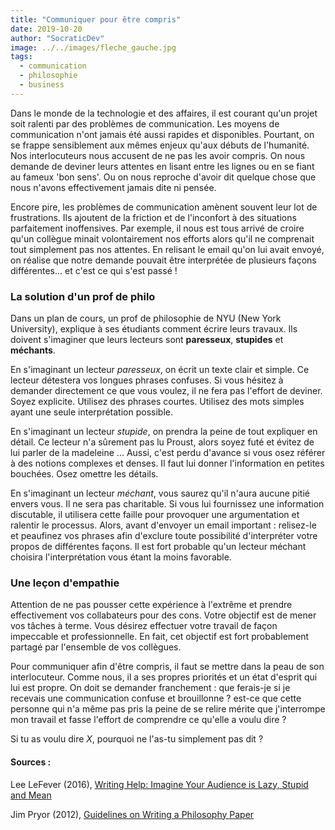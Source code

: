 ```yaml
---
title: "Communiquer pour être compris"
date: 2019-10-20
author: "SocraticDev"
image: ../../images/fleche_gauche.jpg
tags:
  - communication
  - philosophie
  - business
---
```


Dans le monde de la technologie et des affaires, il est courant qu'un projet soit ralenti par des problèmes de communication. Les moyens de communication n'ont jamais été aussi rapides et disponibles. Pourtant, on se frappe sensiblement aux mêmes enjeux qu'aux débuts de l'humanité. Nos interlocuteurs nous accusent de ne pas les avoir compris. On nous demande de deviner leurs attentes en lisant entre les lignes ou en se fiant au fameux 'bon sens'. Ou on nous reproche d'avoir dit quelque chose que nous n'avons effectivement jamais dite ni pensée.

Encore pire, les problèmes de communication amènent souvent leur lot de frustrations. Ils ajoutent de la friction et de l'inconfort à des situations parfaitement inoffensives. Par exemple, il nous est tous arrivé de croire qu'un collègue minait volontairement nos efforts alors qu'il ne comprenait tout simplement pas nos attentes. En relisant le email qu'on lui avait envoyé, on réalise que notre demande pouvait être interprétée de plusieurs façons différentes... et c'est ce qui s'est passé !

### La solution d'un prof de philo

Dans un plan de cours, un prof de philosophie de NYU (New York University), explique à ses étudiants comment écrire leurs travaux. Ils doivent s'imaginer que leurs lecteurs sont **paresseux**, **stupides** et **méchants**.

En s'imaginant un lecteur _paresseux_, on écrit un texte clair et simple. Ce lecteur détestera vos longues phrases confuses. Si vous hésitez à demander directement ce que vous voulez, il ne fera pas l'effort de deviner. Soyez explicite. Utilisez des phrases courtes. Utilisez des mots simples ayant une seule interprétation possible.

En s'imaginant un lecteur _stupide_, on prendra la peine de tout expliquer en détail. Ce lecteur n'a sûrement pas lu Proust, alors soyez futé et évitez de lui parler de la madeleine ...  Aussi, c'est perdu d'avance si vous osez référer à des notions complexes et denses. Il faut lui donner l'information en petites bouchées. Osez omettre les détails.

En s'imaginant un lecteur _méchant_, vous saurez qu'il n'aura aucune pitié envers vous. Il ne sera pas charitable. Si vous lui fournissez une information discutable, il utilisera cette faille pour provoquer une argumentation et ralentir le processus. Alors, avant d'envoyer un email important : relisez-le et peaufinez vos phrases afin d'exclure toute possibilité d'interpréter votre propos de différentes façons. Il est fort probable qu'un lecteur méchant choisira l'interprétation vous étant la moins favorable.

### Une leçon d'empathie

Attention de ne pas pousser cette expérience à l'extrême et prendre effectivement vos collabateurs pour des cons. Votre objectif est de mener vos tâches à terme. Vous désirez effectuer votre travail de façon impeccable et professionnelle. En fait, cet objectif est fort probablement partagé par l'ensemble de vos collègues.

Pour communiquer afin d'être compris, il faut se mettre dans la peau de son interlocuteur. Comme nous, il a ses propres priorités et un état d'esprit qui lui est propre. On doit se demander franchement : que ferais-je si je recevais une communication confuse et brouillonne ? est-ce que cette personne qui n'a même pas pris la peine de se relire mérite que j'interrompe mon travail et fasse l'effort de comprendre ce qu'elle a voulu dire ?

Si tu as voulu dire _X_, pourquoi ne l'as-tu simplement pas dit ?

#### Sources :

Lee LeFever (2016), [Writing Help: Imagine Your Audience is Lazy, Stupid and Mean](https://explaineracademy.com/blog/4227/lazy-stupid-mean)

Jim Pryor (2012), [Guidelines on Writing a Philosophy Paper](http://www.jimpryor.net/teaching/guidelines/writing.html)


